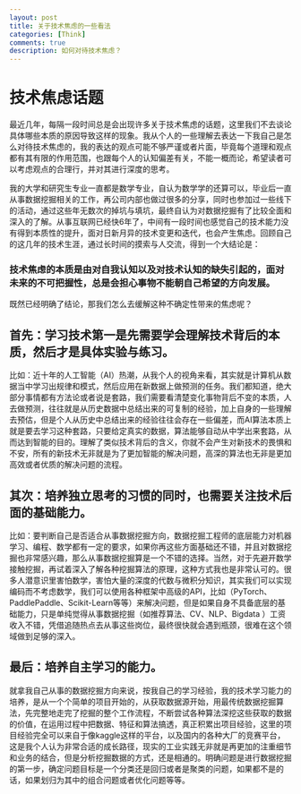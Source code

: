 ```yaml
---
layout: post
title: 关于技术焦虑的一些看法
categories: [Think]
comments: true
description: 如何对待技术焦虑？
---
```

# 技术焦虑话题
最近几年，每隔一段时间总是会出现许多关于技术焦虑的话题，这里我们不去谈论具体哪些本质的原因导致这样的现象。我从个人的一些理解去表达一下我自己是怎么对待技术焦虑的，我的表达的观点可能不够严谨或者片面，毕竟每个道理和观点都有其有限的作用范围，也跟每个人的认知偏差有关，不能一概而论，希望读者可以考虑观点的合理行，并对其进行深度的思考。

我的大学和研究生专业一直都是数学专业，自认为数学学的还算可以，毕业后一直从事数据挖掘相关的工作，再公司内部也做过很多的分享，同时也参加过一些线下的活动，通过这些年无数次的掉坑与填坑，最终自认为对数据挖掘有了比较全面和深入的了解。从事互联网已经快6年了，中间有一段时间也感觉自己的技术能力没有得到本质性的提升，面对日新月异的技术变更和迭代，也会产生焦虑。回顾自己的这几年的技术生涯，通过长时间的摸索与人交流，得到一个大结论是：

### 技术焦虑的本质是由对自我认知以及对技术认知的缺失引起的，面对未来的不可把握性，总是会担心事物不能朝自己希望的方向发展。

既然已经明确了结论，那我们怎么去缓解这种不确定性带来的焦虑呢？


## 首先：学习技术第一是先需要学会理解技术背后的本质，然后才是具体实验与练习。
比如：近十年的人工智能（AI）热潮，从我个人的视角来看，其实就是计算机从数据当中学习出规律和模式，然后应用在新数据上做预测的任务。我们都知道，绝大部分事情都有方法论或者说是套路，我们需要看清楚变化事物背后不变的本质，人去做预测，往往就是从历史数据中总结出来的可复制的经验，加上自身的一些理解去预估，但是个人从历史中总结出来的经验往往会存在一些偏差，而AI算法本质上就是要去学习这种套路，只要给定真实的数据，算法能够自动从中学出来套路，从而达到智能的目的。理解了类似技术背后的含义，你就不会产生对新技术的畏惧和不安，所有的新技术无非就是为了更加智能的解决问题，高深的算法也无非是更加高效或者优质的解决问题的流程。


## 其次：培养独立思考的习惯的同时，也需要关注技术后面的基础能力。
比如：要判断自己是否适合从事数据挖掘方向，数据挖掘工程师的底层能力对机器学习、编程、数学都有一定的要求，如果你再这些方面基础还不错，并且对数据挖掘也非常感兴趣，那么从事数据挖掘算是一个不错的选择。当然，对于先避开数学接触挖掘，再试着深入了解各种挖掘算法的原理，这种方式我也是非常认可的。很多人潜意识里害怕数学，害怕大量的深度的代数与微积分知识，其实我们可以实现编码而不考虑数学，我们可以使用各种框架中高级的API，比如（PyTorch、PaddlePaddle、Scikit-Learn等等）来解决问题，但是如果自身不具备底层的基础能力，只是单纯觉得从事数据挖掘（如推荐算法、CV、NLP、Bigdata ）工资收入不错，凭借追随热点去从事这些岗位，最终很快就会遇到瓶颈，很难在这个领域做到足够的深入。

## 最后：培养自主学习的能力。
就拿我自己从事的数据挖掘方向来说，按我自己的学习经验，我的技术学习能力的培养，是从一个个简单的项目开始的，从获取数据源开始，用最传统数据挖掘算法，先完整地走完了挖掘的整个工作流程，不断尝试各种算法深挖这些获取的数据的价值，在运用过程中把数据、特征和算法搞透，真正积累出项目经验，这里的项目经验完全可以来自于像kaggle这样的平台，以及国内的各种大厂的竞赛平台，这是我个人认为非常合适的成长路径，现实的工业实践无非就是再更加的注重细节和业务的结合，但是分析挖掘数据的方式，还是相通的。明确问题是进行数据挖掘的第一步，确定问题目标是一个分类还是回归或者是聚类的问题，如果都不是的话，如果划归为其中的组合问题或者优化问题等等。